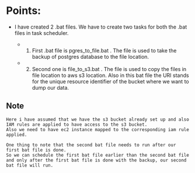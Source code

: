 # Points:

- I have created 2 .bat files. We have to create two tasks for both the .bat files in task scheduler.

  - 1. First .bat file is pgres_to_file.bat . The file is used to take the backup of postgres database to the file location.
  - 2. Second one is file_to_s3.bat . The file is used to copy the files in file location to aws s3 location. Also in this bat file the URI stands for the unique resource identifier of the bucket where we want to dump our data.

## Note

```
Here i have assumed that we have the s3 bucket already set up and also IAM rules are applied to have access to the s3 bucket.
Also we need to have ec2 instance mapped to the corresponding iam rule applied.

One thing to note that the second bat file needs to run after our first bat file is done.
So we can schedule the first bat file earlier than the second bat file and only after the first bat file is done with the backup, our second bat file will run.
```
